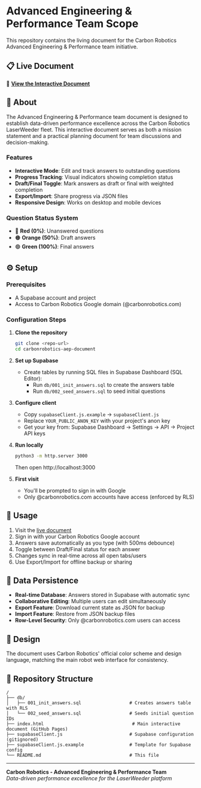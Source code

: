 # Advanced Engineering & Performance Team Scope

This repository contains the living document for the Carbon Robotics Advanced Engineering & Performance team initiative.

## 📋 Live Document

🔗 **[View the Interactive Document](https://bryson-maka.github.io/carbonrobotics-aep-document/)**

## 📖 About

The Advanced Engineering & Performance team document is designed to establish data-driven performance excellence across the Carbon Robotics LaserWeeder fleet. This interactive document serves as both a mission statement and a practical planning document for team discussions and decision-making.

### Features

- **Interactive Mode**: Edit and track answers to outstanding questions
- **Progress Tracking**: Visual indicators showing completion status
- **Draft/Final Toggle**: Mark answers as draft or final with weighted completion
- **Export/Import**: Share progress via JSON files
- **Responsive Design**: Works on desktop and mobile devices

### Question Status System

- 🔴 **Red (0%)**: Unanswered questions
- 🟠 **Orange (50%)**: Draft answers
- 🟢 **Green (100%)**: Final answers

## ⚙️ Setup

### Prerequisites
- A Supabase account and project
- Access to Carbon Robotics Google domain (@carbonrobotics.com)

### Configuration Steps

1. **Clone the repository**
   ```bash
   git clone <repo-url>
   cd carbonrobotics-aep-document
   ```

2. **Set up Supabase**
   - Create tables by running SQL files in Supabase Dashboard (SQL Editor):
     - Run `db/001_init_answers.sql` to create the answers table
     - Run `db/002_seed_answers.sql` to seed initial questions
   
3. **Configure client**
   - Copy `supabaseClient.js.example` → `supabaseClient.js`
   - Replace `YOUR_PUBLIC_ANON_KEY` with your project's anon key
   - Get your key from: Supabase Dashboard → Settings → API → Project API keys

4. **Run locally**
   ```bash
   python3 -m http.server 3000
   ```
   Then open http://localhost:3000

5. **First visit**
   - You'll be prompted to sign in with Google
   - Only @carbonrobotics.com accounts have access (enforced by RLS)

## 🚀 Usage

1. Visit the [live document](https://bryson-maka.github.io/carbonrobotics-aep-document/)
2. Sign in with your Carbon Robotics Google account
3. Answers save automatically as you type (with 500ms debounce)
4. Toggle between Draft/Final status for each answer
5. Changes sync in real-time across all open tabs/users
6. Use Export/Import for offline backup or sharing

## 💾 Data Persistence

- **Real-time Database**: Answers stored in Supabase with automatic sync
- **Collaborative Editing**: Multiple users can edit simultaneously
- **Export Feature**: Download current state as JSON for backup
- **Import Feature**: Restore from JSON backup files
- **Row-Level Security**: Only @carbonrobotics.com users can access

## 🎨 Design

The document uses Carbon Robotics' official color scheme and design language, matching the main robot web interface for consistency.

## 📁 Repository Structure

```
/
├── db/
│   ├── 001_init_answers.sql                  # Creates answers table with RLS
│   └── 002_seed_answers.sql                  # Seeds initial question IDs
├── index.html                                 # Main interactive document (GitHub Pages)
├── supabaseClient.js                         # Supabase configuration (gitignored)
├── supabaseClient.js.example                 # Template for Supabase config
└── README.md                                 # This file
```

---

**Carbon Robotics - Advanced Engineering & Performance Team**  
*Data-driven performance excellence for the LaserWeeder platform*